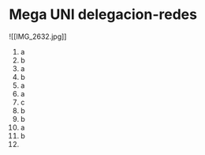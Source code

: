 # Mega UNI delegacion-redes
![[IMG_2632.jpg]]

1. a
2. b
3. a
4. b
5. a
6. a
7. c
8. b
9. b
10. a
11. b
12. 